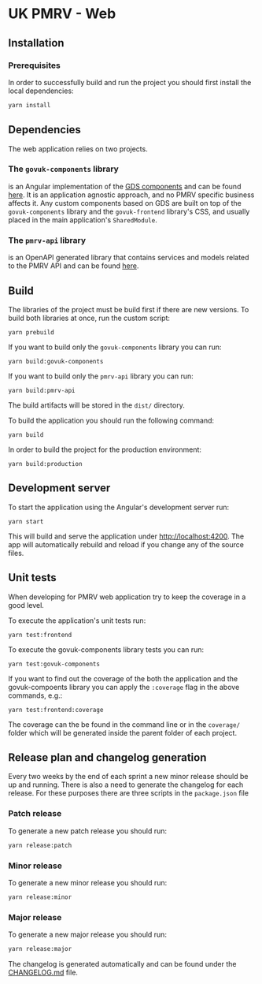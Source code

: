 # UK PMRV - Web

## Installation

### Prerequisites

In order to successfully build and run the project you should first install the
local dependencies:

```bash
yarn install
```

## Dependencies

The web application relies on two projects.

### The `govuk-components` library

is an Angular implementation of the [GDS components](https://design-system.service.gov.uk/components/)
and can be found [here](projects/govuk-components/). It is an application agnostic approach, and no PMRV specific business affects it.
Any custom components based on GDS are built on top of the `govuk-components` library and the `govuk-frontend` library's CSS,
and usually placed in the main application's `SharedModule`.

### The `pmrv-api` library

is an OpenAPI generated library that contains services and models related to the PMRV API and can be found [here](projects/pmrv-api/).

## Build

The libraries of the project must be build first if there are new versions. To build both libraries at once, run the custom script:

```shell script
yarn prebuild
```

If you want to build only the `govuk-components` library you can run:

```shell script
yarn build:govuk-components
```

If you want to build only the `pmrv-api` library you can run:

```shell script
yarn build:pmrv-api
```

The build artifacts will be stored in the `dist/` directory.

To build the application you should run the following command:

```shell script
yarn build
```

In order to build the project for the production environment:

```shell script
yarn build:production
```

## Development server

To start the application using the Angular's development server run:

```shell script
yarn start
```

This will build and serve the application under [http://localhost:4200](http://localhost:4200).
The app will automatically rebuild and reload if you change any of the source files.

## Unit tests

When developing for PMRV web application try to keep the coverage in a good level.

To execute the application's unit tests run:

```shell script
yarn test:frontend
```

To execute the govuk-components library tests you can run:

```shell script
yarn test:govuk-components
```

If you want to find out the coverage of the both the application and the govuk-compoents
library you can apply the `:coverage` flag in the above commands, e.g.:

```shell script
yarn test:frontend:coverage
```

The coverage can the be found in the command line or in the `coverage/` folder which
will be generated inside the parent folder of each project.

## Release plan and changelog generation

Every two weeks by the end of each sprint a new minor release should be
up and running. There is also a need to generate the changelog for each release.
For these purposes there are three scripts in the `package.json` file

### Patch release

To generate a new patch release you should run:

```bash
yarn release:patch
```

### Minor release

To generate a new minor release you should run:

```bash
yarn release:minor
```

### Major release

To generate a new major release you should run:

```bash
yarn release:major
```

The changelog is generated automatically and can be found under the [CHANGELOG.md](CHANGELOG.md) file.
